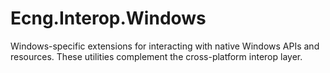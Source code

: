# Ecng.Interop.Windows

Windows-specific extensions for interacting with native Windows APIs and
resources. These utilities complement the cross-platform interop layer.
